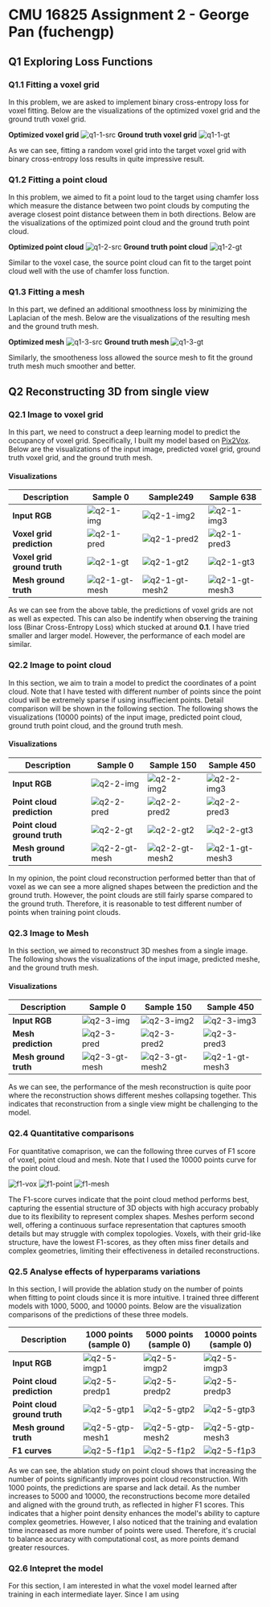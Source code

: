 # CMU 16825 Assignment 2 - George Pan (fuchengp)

## Q1 Exploring Loss Functions

### Q1.1 Fitting a voxel grid

In this problem, we are asked to implement binary cross-entropy loss for voxel fitting. Below are the visualizations of the optimized voxel grid and the ground truth voxel grid.

**Optimized voxel grid**
![q1-1-src](results/q1/q1-1_src.gif)
**Ground truth voxel grid**
![q1-1-gt](results/q1/q1-1_tgt.gif)

As we can see, fitting a random voxel grid into the target voxel grid with binary cross-entropy loss results in quite impressive result.

### Q1.2 Fitting a point cloud

In this problem, we aimed to fit a point loud to the target using chamfer loss which measure the distance between two point clouds by computing the average closest point distance between them in both directions. Below are the visualizations of the optimized point cloud and the ground truth point cloud.

**Optimized point cloud**
![q1-2-src](results/q1/q1-2_src.gif)
**Ground truth point cloud**
![q1-2-gt](results/q1/q1-2_tgt.gif)

Similar to the voxel case, the source point cloud can fit to the target point cloud well with the use of chamfer loss function.

### Q1.3 Fitting a mesh

In this part, we defined an additional smoothness loss by minimizing the Laplacian of the mesh. Below are the visualizations of the resulting mesh and the ground truth mesh.

**Optimized mesh**
![q1-3-src](results/q1/q1-3_src.gif)
**Ground truth mesh**
![q1-3-gt](results/q1/q1-3_tgt.gif)

Similarly, the smootheness loss allowed the source mesh to fit the ground truth mesh much smoother and better.

## Q2 Reconstructing 3D from single view

### Q2.1 Image to voxel grid

In this part, we need to construct a deep learning model to predict the occupancy of voxel grid. Specifically, I built my model based on [Pix2Vox](https://github.com/hzxie/Pix2Vox/blob/master/models/decoder.py). Below are the visualizations of the input image, predicted voxel grid, ground truth voxel grid, and the ground truth mesh.

#### Visualizations

| **Description**             | **Sample 0**                                           | **Sample249**                                             | **Sample 638**                                            |
| --------------------------- | ------------------------------------------------------ | --------------------------------------------------------- | --------------------------------------------------------- |
| **Input RGB**               | ![q2-1-img](results/q2/vox_final/q2_vox_rgb_0.png)     | ![q2-1-img2](results/q2/vox_final/q2_vox_rgb_249.png)     | ![q2-1-img3](results/q2/vox_final/q2_vox_rgb_638.png)     |
| **Voxel grid prediction**   | ![q2-1-pred](results/q2/vox_final/q2_vox_pred_0.gif)   | ![q2-1-pred2](results/q2/vox_final/q2_vox_pred_249.gif)   | ![q2-1-pred3](results/q2/vox_final/q2_vox_pred_638.gif)   |
| **Voxel grid ground truth** | ![q2-1-gt](results/q2/vox_final/q2_vox_gt_0.gif)       | ![q2-1-gt2](results/q2/vox_final/q2_vox_gt_249.gif)       | ![q2-1-gt3](results/q2/vox_final/q2_vox_gt_638.gif)       |
| **Mesh ground truth**       | ![q2-1-gt-mesh](results/q2/vox_final/q2_mesh_gt_0.gif) | ![q2-1-gt-mesh2](results/q2/vox_final/q2_mesh_gt_249.gif) | ![q2-1-gt-mesh3](results/q2/vox_final/q2_mesh_gt_638.gif) |

As we can see from the above table, the predictions of voxel grids are not as well as expected. This can also be indentify when observing the training loss (Binar Cross-Entropy Loss) which stucked at around **0.1**. I have tried smaller and larger model. However, the performance of each model are similar.

### Q2.2 Image to point cloud

In this section, we aim to train a model to predict the coordinates of a point cloud. Note that I have tested with different number of points since the point cloud will be extremely sparse if using insuffiecient points. Detail comparison will be shown in the following section. The following shows the visualizations (10000 points) of the input image, predicted point cloud, ground truth point cloud, and the ground truth mesh.

#### Visualizations

| **Description**              | **Sample 0**                                             | **Sample 150**                                              | **Sample 450**                                              |
| ---------------------------- | -------------------------------------------------------- | ----------------------------------------------------------- | ----------------------------------------------------------- |
| **Input RGB**                | ![q2-2-img](results/q2/point_10000/q2_point_rgb_0.png)   | ![q2-2-img2](results/q2/point_10000/q2_point_rgb_150.png)   | ![q2-2-img3](results/q2/point_10000/q2_point_rgb_450.png)   |
| **Point cloud prediction**   | ![q2-2-pred](results/q2/point_10000/q2_point_pred_0.gif) | ![q2-2-pred2](results/q2/point_10000/q2_point_pred_150.gif) | ![q2-2-pred3](results/q2/point_10000/q2_point_pred_450.gif) |
| **Point cloud ground truth** | ![q2-2-gt](results/q2/point_10000/q2_point_gt_0.gif)     | ![q2-2-gt2](results/q2/point_10000/q2_point_gt_150.gif)     | ![q2-2-gt3](results/q2/point_10000/q2_point_gt_450.gif)     |
| **Mesh ground truth**        | ![q2-2-gt-mesh](results/q2/point_10000/q2_mesh_gt_0.gif) | ![q2-2-gt-mesh2](results/q2/point_10000/q2_mesh_gt_150.gif) | ![q2-1-gt-mesh3](results/q2/point_10000/q2_mesh_gt_450.gif) |

In my opinion, the point cloud reconstruction performed better than that of voxel as we can see a more aligned shapes between the prediction and the ground truth. However, the point clouds are still fairly sparse compared to the ground truth. Therefore, it is reasonable to test different number of points when training point clouds.

### Q2.3 Image to Mesh

In this section, we aimed to reconstruct 3D meshes from a single image. The following shows the visualizations of the input image, predicted meshe, and the ground truth mesh.

#### Visualizations

| **Description**       | **Sample 0**                                      | **Sample 150**                                       | **Sample 450**                                       |
| --------------------- | ------------------------------------------------- | ---------------------------------------------------- | ---------------------------------------------------- |
| **Input RGB**         | ![q2-3-img](results/q2/mesh/q2_mesh_rgb_0.png)    | ![q2-3-img2](results/q2/mesh/q2_mesh_rgb_150.png)    | ![q2-3-img3](results/q2/mesh/q2_mesh_rgb_450.png)    |
| **Mesh prediction**   | ![q2-3-pred](results/q2/mesh/q2_mesh_pred_0.gif)  | ![q2-3-pred2](results/q2/mesh/q2_mesh_pred_150.gif)  | ![q2-3-pred3](results/q2/mesh/q2_mesh_pred_450.gif)  |
| **Mesh ground truth** | ![q2-3-gt-mesh](results/q2/mesh/q2_mesh_gt_0.gif) | ![q2-3-gt-mesh2](results/q2/mesh/q2_mesh_gt_150.gif) | ![q2-1-gt-mesh3](results/q2/mesh/q2_mesh_gt_450.gif) |

As we can see, the performance of the mesh reconstruction is quite poor where the reconstruction shows different meshes collapsing together. This indicates that reconstruction from a single view might be challenging to the model.

### Q2.4 Quantitative comparisons

For quantitative comaprison, we can the following three curves of F1 score of voxel, point cloud and mesh. Note that I used the 10000 points curve for the point cloud.

![f1-vox](results/q2/vox_final/eval_vox.png) ![f1-point](results/q2/point_10000/eval_point.png) ![f1-mesh](results/q2/mesh/eval_mesh.png)

The F1-score curves indicate that the point cloud method performs best, capturing the essential structure of 3D objects with high accuracy probably due to its flexibility to represent complex shapes. Meshes perform second well, offering a continuous surface representation that captures smooth details but may struggle with complex topologies. Voxels, with their grid-like structure, have the lowest F1-scores, as they often miss finer details and complex geometries, limiting their effectiveness in detailed reconstructions.

### Q2.5 Analyse effects of hyperparams variations

In this section, I will provide the ablation study on the number of points when fitting to point clouds since it is more intuitive. I trained three different models with 1000, 5000, and 10000 points. Below are the visualization comparisons of the predictions of these three models.

| **Description**              | **1000 points (sample 0)**                                | **5000 points (sample 0)**                                | **10000 points (sample 0)**                                |
| ---------------------------- | --------------------------------------------------------- | --------------------------------------------------------- | ---------------------------------------------------------- |
| **Input RGB**                | ![q2-5-imgp1](results/q2/point_1000/q2_point_rgb_0.png)   | ![q2-5-imgp2](results/q2/point_5000/q2_point_rgb_0.png)   | ![q2-5-imgp3](results/q2/point_10000/q2_point_rgb_0.png)   |
| **Point cloud prediction**   | ![q2-5-predp1](results/q2/point_1000/q2_point_pred_0.gif) | ![q2-5-predp2](results/q2/point_5000/q2_point_pred_0.gif) | ![q2-5-predp3](results/q2/point_10000/q2_point_pred_0.gif) |
| **Point cloud ground truth** | ![q2-5-gtp1](results/q2/point_1000/q2_point_gt_0.gif)     | ![q2-5-gtp2](results/q2/point_5000/q2_point_gt_0.gif)     | ![q2-5-gtp3](results/q2/point_10000/q2_point_gt_0.gif)     |
| **Mesh ground truth**        | ![q2-5-gtp-mesh1](results/q2/point_1000/q2_mesh_gt_0.gif) | ![q2-5-gtp-mesh2](results/q2/point_5000/q2_mesh_gt_0.gif) | ![q2-5-gtp-mesh3](results/q2/point_10000/q2_mesh_gt_0.gif) |
| **F1 curves**                | ![q2-5-f1p1](results/q2/point_1000/eval_point.png)        | ![q2-5-f1p2](results/q2/point_5000/eval_point.png)        | ![q2-5-f1p3](results/q2/point_10000/eval_point.png)        |

As we can see, the ablation study on point cloud shows that increasing the number of points significantly improves point cloud reconstruction. With 1000 points, the predictions are sparse and lack detail. As the number increases to 5000 and 10000, the reconstructions become more detailed and aligned with the ground truth, as reflected in higher F1 scores. This indicates that a higher point density enhances the model's ability to capture complex geometries. However, I also noticed that the training and evalation time increased as more number of points were used. Therefore, it's crucial to balance accuracy with computational cost, as more points demand greater resources.

### Q2.6 Intepret the model

For this section, I am interested in what the voxel model learned after training in each intermediate layer. Since I am using
